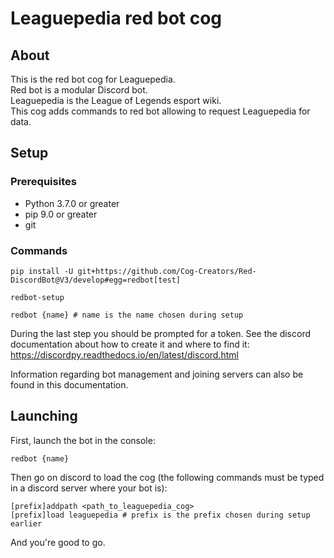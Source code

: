 # Leaguepedia red bot cog

## About

This is the red bot cog for Leaguepedia.  
Red bot is a modular Discord bot.  
Leaguepedia is the League of Legends esport wiki.  
This cog adds commands to red bot allowing to request Leaguepedia for data.

## Setup

### Prerequisites

* Python 3.7.0 or greater
* pip 9.0 or greater
* git

### Commands

```
pip install -U git+https://github.com/Cog-Creators/Red-DiscordBot@V3/develop#egg=redbot[test]

redbot-setup

redbot {name} # name is the name chosen during setup
```

During the last step you should be prompted for a token. See the discord documentation about how to create it and where to find it: https://discordpy.readthedocs.io/en/latest/discord.html  

Information regarding bot management and joining servers can also be found in this documentation.

## Launching

First, launch the bot in the console:
```
redbot {name}
```

Then go on discord to load the cog (the following commands must be typed in a discord server where your bot is):
```
[prefix]addpath <path_to_leaguepedia_cog>
[prefix]load leaguepedia # prefix is the prefix chosen during setup earlier
```

And you're good to go.

